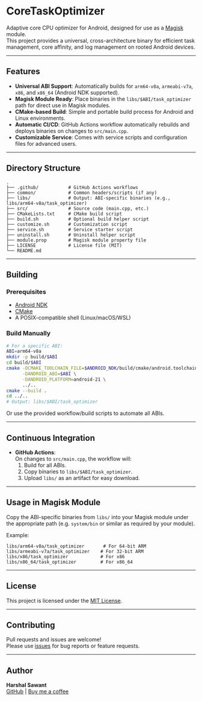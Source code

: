 # CoreTaskOptimizer

Adaptive core CPU optimizer for Android, designed for use as a [Magisk](https://github.com/topjohnwu/Magisk) module.  
This project provides a universal, cross-architecture binary for efficient task management, core affinity, and log management on rooted Android devices.

---

## Features

- **Universal ABI Support**: Automatically builds for `arm64-v8a`, `armeabi-v7a`, `x86`, and `x86_64` (Android NDK supported).
- **Magisk Module Ready**: Place binaries in the `libs/$ABI/task_optimizer` path for direct use in Magisk modules.
- **CMake-based Build**: Simple and portable build process for Android and Linux environments.
- **Automatic CI/CD**: GitHub Actions workflow automatically rebuilds and deploys binaries on changes to `src/main.cpp`.
- **Customizable Service**: Comes with service scripts and configuration files for advanced users.

---

## Directory Structure

```
.
├── .github/           # GitHub Actions workflows
├── common/            # Common headers/scripts (if any)
├── libs/              # Output: ABI-specific binaries (e.g., libs/arm64-v8a/task_optimizer)
├── src/               # Source code (main.cpp, etc.)
├── CMakeLists.txt     # CMake build script
├── build.sh           # Optional build helper script
├── customize.sh       # Customization script
├── service.sh         # Service starter script
├── uninstall.sh       # Uninstall helper script
├── module.prop        # Magisk module property file
├── LICENSE            # License file (MIT)
└── README.md
```

---

## Building

### Prerequisites

- [Android NDK](https://developer.android.com/ndk/downloads)
- [CMake](https://cmake.org/download/)
- A POSIX-compatible shell (Linux/macOS/WSL)

### Build Manually

```sh
# For a specific ABI:
ABI=arm64-v8a
mkdir -p build/$ABI
cd build/$ABI
cmake -DCMAKE_TOOLCHAIN_FILE=$ANDROID_NDK/build/cmake/android.toolchain.cmake \
      -DANDROID_ABI=$ABI \
      -DANDROID_PLATFORM=android-21 \
      ../..
cmake --build .
cd ../..
# Output: libs/$ABI/task_optimizer
```

Or use the provided workflow/build scripts to automate all ABIs.

---

## Continuous Integration

- **GitHub Actions**:  
  On changes to `src/main.cpp`, the workflow will:
  1. Build for all ABIs.
  2. Copy binaries to `libs/$ABI/task_optimizer`.
  3. Upload `libs/` as an artifact for easy download.

---

## Usage in Magisk Module

Copy the ABI-specific binaries from `libs/` into your Magisk module under the appropriate path (e.g. `system/bin` or similar as required by your module).

Example:
```
libs/arm64-v8a/task_optimizer       # For 64-bit ARM
libs/armeabi-v7a/task_optimizer    # For 32-bit ARM
libs/x86/task_optimizer            # For x86
libs/x86_64/task_optimizer         # For x86_64
```

---

## License

This project is licensed under the [MIT License](LICENSE).

---

## Contributing

Pull requests and issues are welcome!  
Please use [issues](https://github.com/c0d3h01/CoreTaskOptimizer/issues) for bug reports or feature requests.

---

## Author

**Harshal Sawant**  
[GitHub](https://github.com/c0d3h01) | [Buy me a coffee](https://www.buymeacoffee.com/c0d3h01)

